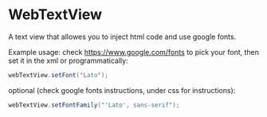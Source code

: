 # WebTextView
A text view that allowes you to inject html code and use google fonts.

Example usage:
check https://www.google.com/fonts to pick your font, then set it in the xml or programmatically:
```java
webTextView.setFont("Lato");
```
optional (check google fonts instructions, under css for instructions):
```java
webTextView.setFontFamily("'Lato', sans-serif");
```

